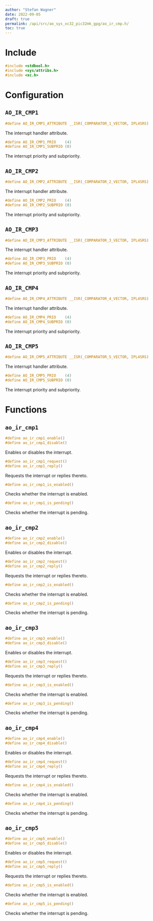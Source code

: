 ```yaml
---
author: "Stefan Wagner"
date: 2022-09-05
draft: true
permalink: /api/src/ao_sys_xc32_pic32mk_gpg/ao_ir_cmp.h/
toc: true
---
```


# Include

```c
#include <stdbool.h>
#include <sys/attribs.h>
#include <xc.h>
```

# Configuration

## `AO_IR_CMP1`

```c
#define AO_IR_CMP1_ATTRIBUTE __ISR(_COMPARATOR_1_VECTOR, IPL4SRS)
```

The interrupt handler attribute.

```c
#define AO_IR_CMP1_PRIO    (4)
#define AO_IR_CMP1_SUBPRIO (0)
```

The interrupt priority and subpriority.

## `AO_IR_CMP2`

```c
#define AO_IR_CMP2_ATTRIBUTE __ISR(_COMPARATOR_2_VECTOR, IPL4SRS)
```

The interrupt handler attribute.

```c
#define AO_IR_CMP2_PRIO    (4)
#define AO_IR_CMP2_SUBPRIO (0)
```

The interrupt priority and subpriority.

## `AO_IR_CMP3`

```c
#define AO_IR_CMP3_ATTRIBUTE __ISR(_COMPARATOR_3_VECTOR, IPL4SRS)
```

The interrupt handler attribute.

```c
#define AO_IR_CMP3_PRIO    (4)
#define AO_IR_CMP3_SUBPRIO (0)
```

The interrupt priority and subpriority.

## `AO_IR_CMP4`

```c
#define AO_IR_CMP4_ATTRIBUTE __ISR(_COMPARATOR_4_VECTOR, IPL4SRS)
```

The interrupt handler attribute.

```c
#define AO_IR_CMP4_PRIO    (4)
#define AO_IR_CMP4_SUBPRIO (0)
```

The interrupt priority and subpriority.

## `AO_IR_CMP5`

```c
#define AO_IR_CMP5_ATTRIBUTE __ISR(_COMPARATOR_5_VECTOR, IPL4SRS)
```

The interrupt handler attribute.

```c
#define AO_IR_CMP5_PRIO    (4)
#define AO_IR_CMP5_SUBPRIO (0)
```

The interrupt priority and subpriority.

# Functions

## `ao_ir_cmp1`

```c
#define ao_ir_cmp1_enable()
#define ao_ir_cmp1_disable()
```

Enables or disables the interrupt.

```c
#define ao_ir_cmp1_request()
#define ao_ir_cmp1_reply()
```

Requests the interrupt or replies thereto.

```c
#define ao_ir_cmp1_is_enabled()
```

Checks whether the interrupt is enabled.

```c
#define ao_ir_cmp1_is_pending()
```

Checks whether the interrupt is pending.

## `ao_ir_cmp2`

```c
#define ao_ir_cmp2_enable()
#define ao_ir_cmp2_disable()
```

Enables or disables the interrupt.

```c
#define ao_ir_cmp2_request()
#define ao_ir_cmp2_reply()
```

Requests the interrupt or replies thereto.

```c
#define ao_ir_cmp2_is_enabled()
```

Checks whether the interrupt is enabled.

```c
#define ao_ir_cmp2_is_pending()
```

Checks whether the interrupt is pending.

## `ao_ir_cmp3`

```c
#define ao_ir_cmp3_enable()
#define ao_ir_cmp3_disable()
```

Enables or disables the interrupt.

```c
#define ao_ir_cmp3_request()
#define ao_ir_cmp3_reply()
```

Requests the interrupt or replies thereto.

```c
#define ao_ir_cmp3_is_enabled()
```

Checks whether the interrupt is enabled.

```c
#define ao_ir_cmp3_is_pending()
```

Checks whether the interrupt is pending.

## `ao_ir_cmp4`

```c
#define ao_ir_cmp4_enable()
#define ao_ir_cmp4_disable()
```

Enables or disables the interrupt.

```c
#define ao_ir_cmp4_request()
#define ao_ir_cmp4_reply()
```

Requests the interrupt or replies thereto.

```c
#define ao_ir_cmp4_is_enabled()
```

Checks whether the interrupt is enabled.

```c
#define ao_ir_cmp4_is_pending()
```

Checks whether the interrupt is pending.

## `ao_ir_cmp5`

```c
#define ao_ir_cmp5_enable()
#define ao_ir_cmp5_disable()
```

Enables or disables the interrupt.

```c
#define ao_ir_cmp5_request()
#define ao_ir_cmp5_reply()
```

Requests the interrupt or replies thereto.

```c
#define ao_ir_cmp5_is_enabled()
```

Checks whether the interrupt is enabled.

```c
#define ao_ir_cmp5_is_pending()
```

Checks whether the interrupt is pending.
